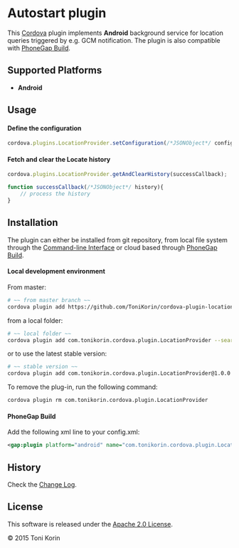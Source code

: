 # Autostart plugin #
This [Cordova][cordova] plugin implements __Android__ background service for location queries triggered by e.g. GCM notification. The plugin is also compatible with [PhoneGap Build][PGB].

## Supported Platforms ##
- __Android__

## Usage ##

#### Define the configuration  ####
```javascript
cordova.plugins.LocationProvider.setConfiguration(/*JSONObject*/ config);
```
#### Fetch and clear the Locate history ####
```javascript
cordova.plugins.LocationProvider.getAndClearHistory(successCallback);

function successCallback(/*JSONObject*/ history){
    // process the history
}
```

## Installation ##
The plugin can either be installed from git repository, from local file system through the [Command-line Interface][CLI] or cloud based through [PhoneGap Build][PGB].

#### Local development environment ####
From master:
```bash
# ~~ from master branch ~~
cordova plugin add https://github.com/ToniKorin/cordova-plugin-location-provider.git
```
from a local folder:
```bash
# ~~ local folder ~~
cordova plugin add com.tonikorin.cordova.plugin.LocationProvider --searchpath path
```
or to use the latest stable version:
```bash
# ~~ stable version ~~
cordova plugin add com.tonikorin.cordova.plugin.LocationProvider@1.0.0
```

To remove the plug-in, run the following command:
```bash
cordova plugin rm com.tonikorin.cordova.plugin.LocationProvider
```

#### PhoneGap Build ####
Add the following xml line to your config.xml:
```xml
<gap:plugin platform="android" name="com.tonikorin.cordova.plugin.LocationProvider" version="1.0.0" source="plugins.cordova.io"/>
```

## History ##
Check the [Change Log][changelog].

## License ##

This software is released under the [Apache 2.0 License][apache2_license].

© 2015 Toni Korin

[cordova]: https://cordova.apache.org
[CLI]: http://cordova.apache.org/docs/en/edge/guide_cli_index.md.html#The%20Command-line%20Interface
[PGB]: http://docs.build.phonegap.com/en_US/index.html
[PGB_plugin]: https://build.phonegap.com/plugins/490
[changelog]: https://github.com/ToniKorin/cordova-plugin-location-provider/blob/master/CHANGELOG.md
[apache2_license]: http://opensource.org/licenses/Apache-2.0
